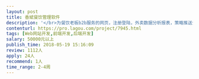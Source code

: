 ```yaml
---                
layout: post       
title: 香斌餐饮管理软件           
description: '</br>为餐饮老板b2b服务的网页，注册登陆，外卖数据分析报表，策略推送分析，店铺智能选址。有平台数据来源接口和资质，期望长期合作</br>'     
contenturl: https://pro.lagou.com/project/7945.html      
tags: [Web网站开发,前端开发,后端开发]            
salary: 50000元以上          
publish_time: 2018-05-19 15:16:09         
review: 1112人                   
apply: 24人                   
recommend: 1人                   
time_range: 2-4周              
---                 
```


